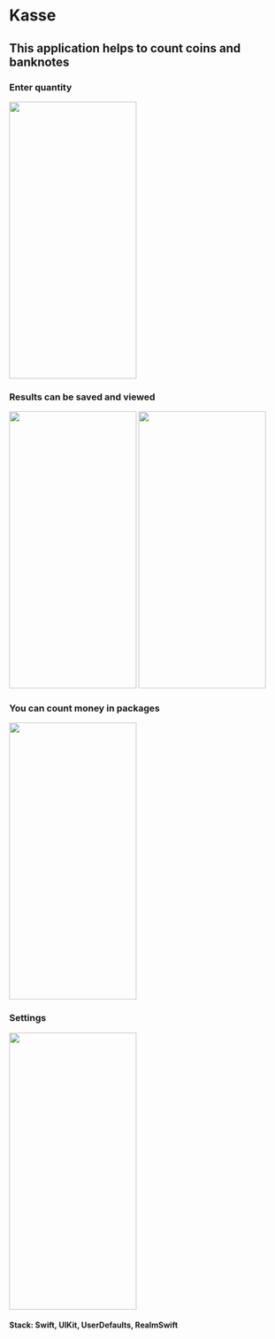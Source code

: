 # Kasse

## This application helps to count coins and banknotes

### Enter quantity
<img src="https://user-images.githubusercontent.com/87662841/207021718-7b56bf33-02d8-46e2-9a00-04e66d4fb8c8.jpg" width="230" height="500"> 

### Results can be saved and viewed 

<img src="https://user-images.githubusercontent.com/87662841/207022010-304d4c31-3173-4764-a802-9b9b555a33cb.jpg" width="230" height="500"> <img src="https://user-images.githubusercontent.com/87662841/207022024-c8bcee0c-3610-41f7-911d-ef0270563873.jpg" width="230" height="500">  

### You can count money in packages

<img src="https://user-images.githubusercontent.com/87662841/207022188-dd5b455f-ad3c-4985-8722-a4e10419b3c8.jpg" width="230" height="500">

### Settings

<img src="https://user-images.githubusercontent.com/87662841/207022401-45c24d2d-7159-428e-81de-026596fd9e7d.jpg" width="230" height="500">

#### Stack: Swift, UIKit, UserDefaults, RealmSwift

